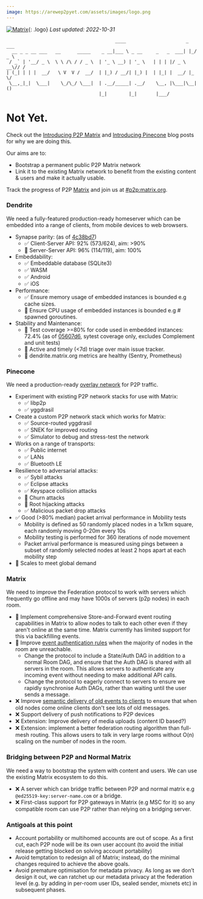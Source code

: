```yaml
---
image: https://arewep2pyet.com/assets/images/logo.png
---
```

[![Matrix](/assets/images/matrix-logo-white.svg)](https://matrix.org){: .logo} _Last updated: 2022-10-31_

```
                                        ____                      _   ___
  __ _ _ __ ___   __      _____    _ __|___ \ _ __     _   _  ___| |_/ _ \
 / _` | '__/ _ \  \ \ /\ / / _ \  | '_ \ __) | '_ \   | | | |/ _ \ __\// /
| (_| | | |  __/   \ V  V /  __/  | |_) / __/| |_) |  | |_| |  __/ |_  \/
 \__,_|_|  \___|    \_/\_/ \___|  | .__/_____| .__/    \__, |\___|\__| ()
                                  |_|        |_|       |___/
```

# Not Yet.

Check out the [Introducing P2P Matrix](https://matrix.org/blog/2020/06/02/introducing-p-2-p-matrix/) and [Introducing Pinecone](https://matrix.org/blog/2021/05/06/introducing-the-pinecone-overlay-network) blog posts for why we are doing this.

Our aims are to:
 - Bootstrap a permanent public P2P Matrix network
 - Link it to the existing Matrix network to benefit from the existing content & users and make it actually usable.

Track the progress of P2P [Matrix](https://matrix.org) and join us at [#p2p:matrix.org](https://matrix.to/#/#p2p:matrix.org).

### Dendrite

We need a fully-featured production-ready homeserver which can be embedded into a range of clients, from mobile devices to web browsers.

<!-- TODO: Automatically generate -->
- Synapse parity: (as of [4c38bd7](https://github.com/matrix-org/dendrite/commit/4c38bd76ce39a557ef7085463b208cecb9fa773c))
    * ✅ Client-Server API: 92% (573/624), aim: >90%
    * 🚧 Server-Server API: 96% (114/119), aim: 100%
- Embeddability:
    * ✅ Embeddable database (SQLite3)
    * ✅ WASM
    * ✅ Android
    * ✅ iOS
- Performance:
    * ✅ Ensure memory usage of embedded instances is bounded e.g cache sizes.
    * 🚧 Ensure CPU usage of embedded instances is bounded e.g # spawned goroutines.
- Stability and Maintenance:
    * 🚧 Test coverage >=80% for code used in embedded instances: 72.4% (as of [05607d6](https://github.com/matrix-org/dendrite/commit/05607d6b8734738bd5c32288e3d0ef8e827d11d0), sytest coverage only, excludes Complement and unit tests)
    * 🚧 Active and timely (<7d) triage over main issue tracker.
    * 🚧 dendrite.matrix.org metrics are healthy (Sentry, Prometheus)

### Pinecone

We need a production-ready [overlay network](https://en.wikipedia.org/wiki/Overlay_network) for P2P traffic.

- Experiment with existing P2P network stacks for use with Matrix:
    * ✅ libp2p
    * ✅ yggdrasil
- Create a custom P2P network stack which works for Matrix:
    * ✅ Source-routed yggdrasil
    * ✅ SNEK for improved routing
    * ✅ Simulator to debug and stress-test the network
- Works on a range of transports:
    * ✅ Public internet
    * ✅ LANs
    * ✅ Bluetooth LE
- Resilience to adversarial attacks:
    * ✅ Sybil attacks
    * ✅ Eclipse attacks
    * ✅ Keyspace collision attacks
    * 🚧 Churn attacks
    * 🚧 Root hijacking attacks
    * ✅ Malicious packet drop attacks
- ✅ Good (>80% median) packet arrival performance in Mobility tests
    * Mobility is defined as 50 randomly placed nodes in a 1x1km square, each randomly moving 0-20m every 10s
    * Mobility testing is performed for 360 iterations of node movement
    * Packet arrival performance is measured using pings between a subset of randomly selected nodes at least 2 hops apart at each mobility step
- 🚧 Scales to meet global demand

### Matrix

We need to improve the Federation protocol to work with servers which frequently go offline and may have 1000s of servers (p2p nodes) in each room.

- 🚧 Implement comprehensive Store-and-Forward event routing capabilities in Matrix to allow nodes to talk to each other even if they aren't online at the same time. Matrix currently has limited support for this via backfilling events.
- 🚧 Improve [event authentication rules](https://spec.matrix.org/unstable/server-server-api/#checks-performed-on-receipt-of-a-pdu) when the majority of nodes in the room are unreachable.
    * Change the protocol to include a State/Auth DAG in addition to a normal Room DAG, and ensure that the Auth DAG is shared with all servers in the room. This allows servers to authenticate any incoming event without needing to make additional API calls.
    * Change the protocol to eagerly connect to servers to ensure we rapidly synchronise Auth DAGs, rather than waiting until the user sends a message.
- ❌ Improve [semantic delivery of old events to clients](https://github.com/matrix-org/matrix-spec/issues/852) to ensure that when old nodes come online clients don't see lots of old messages.
- ❌ Support delivery of push notifications to P2P devices
- ❌ Extension: Improve delivery of media uploads (content ID based?)
- ❌ Extension: implement a better federation routing algorithm than full-mesh routing. This allows users to talk in very large rooms without O(n) scaling on the number of nodes in the room.

### Bridging between P2P and Normal Matrix

We need a way to bootstrap the system with content and users. We can use the existing Matrix ecosystem to do this.

- ❌ A server which can bridge traffic between P2P and normal matrix e.g `@ed25519-key:server-name.com` or a bridge.
- ❌ First-class support for P2P gateways in Matrix (e.g MSC for it) so any compatible room can use P2P rather than relying on a bridging server.

### Antigoals at this point

- Account portability or multihomed accounts are out of scope.  As a first cut, each P2P node will be its own user account (to avoid the initial release getting blocked on solving account portability)
- Avoid temptation to redesign all of Matrix; instead, do the minimal changes required to achieve the above goals.
- Avoid premature optimisation for metadata privacy.  As long as we don’t design it out, we can ratchet up our metadata privacy at the federation level (e.g. by adding in per-room user IDs, sealed sender, mixnets etc) in subsequent phases.
